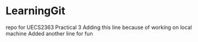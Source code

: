 # LearningGit
repo for UECS2363 Practical 3
Adding this line because of working on local machine
Added another line for fun
